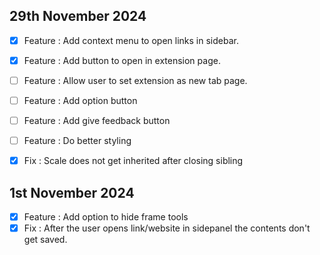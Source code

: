 ## 29th November 2024
- [x] Feature : Add context menu to open links in sidebar.
- [x] Feature : Add button to open in extension page.
- [ ] Feature : Allow user to set extension as new tab page.
- [ ] Feature : Add option button
- [ ] Feature : Add give feedback button
- [ ] Feature : Do better styling
- [x] Fix : Scale does not get inherited after closing sibling


## 1st November 2024
- [x] Feature : Add option to hide frame tools
- [x] Fix : After the user opens link/website in sidepanel the contents don't get saved.
